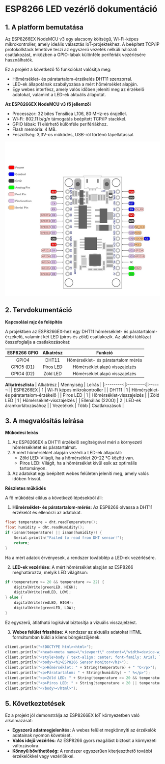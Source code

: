 # ESP8266 LED vezérlő dokumentáció
## 1. A platform bemutatása
  Az ESP8266EX NodeMCU v3 egy alacsony költségű, Wi-Fi-képes mikrokontroller, amely ideális választás IoT-projektekhez. A beépített TCP/IP protokollstack lehetővé teszi az egyszerű vezeték nélküli hálózati csatlakozást, miközben a GPIO-lábak különféle perifériák vezérlésére használhatók.

  Ez a projekt a következő fő funkciókat valósítja meg:

  - Hőmérséklet- és páratartalom-érzékelés DHT11 szenzorral.
  - LED-ek állapotának szabályozása a mért hőmérséklet alapján.
  - Egy webes interfész, amely valós időben jeleníti meg az érzékelő adatokat, valamint a LED-ek aktuális állapotát.

  **Az ESP8266EX NodeMCU v3 fő jellemzői**
 - Processzor: 32 bites Tensilica L106, 80 MHz-es órajellel.
 - Wi-Fi: 802.11 b/g/n támogatás beépített TCP/IP stackkel.
 - GPIO lábak: 11 elérhető különféle perifériákhoz.
 - Flash memória: 4 MB.
 - Feszültség: 3,3V-os működés, USB-ről történő tápellátással.

![ESP8266](kepek/esp8266ex.jpg)

## 2. Tervdokumentáció
**Kapcsolási rajz és felépítés**

  A projektben az ESP8266EX-hez egy DHT11 hőmérséklet- és páratartalom-érzékelő, valamint két LED (piros és zöld) csatlakozik. Az alábbi táblázat összefoglalja a csatlakozásokat:

| ESP8266 GPIO	| Alkatrész	| Funkció |
|:-----------:|:---------:|:-----:|
| GPIO4	| DHT11	| Hőmérséklet- és páratartalom mérés |
| GPIO5 (D1) | Piros LED | Hőmérséklet alapú visszajelzés |
| GPIO4 (D2) | Zöld LED |	Hőmérséklet alapú visszajelzés |

**Alkatrészlista**
| Alkatrész |	Mennyiség |	Leírás |
|:---------:|:---------:|:------:|
| ESP8266EX |	1 |	Wi-Fi képes mikrokontroller |
| DHT11 |	1	| Hőmérséklet- és páratartalom-érzékelő |
| Piros LED |	1 |	Hőmérséklet-visszajelzés |
| Zöld LED |	1 |	Hőmérséklet-visszajelzés |
| Ellenállás (220Ω) |	2 |	LED-ek áramkorlátozásához |
| Vezetékek	| Több |	Csatlakozások |

## 3. A megvalósítás leírása
**Működési leírás**

 1. Az ESP8266EX a DHT11 érzékelő segítségével méri a környezeti hőmérsékletet és páratartalmat.
 1. A mért hőmérséklet alapján vezérli a LED-ek állapotát:
    - Zöld LED: Világít, ha a hőmérséklet 20–22 °C között van.
    - Piros LED: Világít, ha a hőmérséklet kívül esik az optimális tartományon.
 1. Az adatokat egy beépített webes felületen jeleníti meg, amely valós időben frissül.

**Részletes működés**

A fő működési ciklus a következő lépésekből áll:

  1. **Hőmérséklet- és páratartalom-mérés:** Az ESP8266 olvassa a DHT11 érzékelőt és ellenőrzi az adatokat.

```cpp
float temperature = dht.readTemperature();
float humidity = dht.readHumidity();
if (isnan(temperature) || isnan(humidity)) {
    Serial.println("Failed to read from DHT sensor!");
    return;
}
```

Ha a mért adatok érvényesek, a rendszer továbblép a LED-ek vezérlésére.

  2. **LED-ek vezérlése:** A mért hőmérséklet alapján az ESP8266 meghatározza, melyik LED világítson:

```cpp
if (temperature >= 20 && temperature <= 22) {
    digitalWrite(greenLED, HIGH);
    digitalWrite(redLED, LOW);
} else {
    digitalWrite(redLED, HIGH);
    digitalWrite(greenLED, LOW);
}
```

Ez egyszerű, átlátható logikával biztosítja a vizuális visszajelzést.

  3. **Webes felület frissítése:** A rendszer az aktuális adatokat HTML formátumban küldi a kliens böngészőjének:

```cpp
client.println("<!DOCTYPE html><html>");
client.println("<head><meta name=\"viewport\" content=\"width=device-width, initial-scale=1\">");
client.println("<style>body { text-align: center; font-family: Arial; }</style></head>");
client.println("<body><h1>ESP8266 Sensor Monitor</h1>");
client.println("<p>Hőmérséklet: " + String(temperature) + " °C</p>");
client.println("<p>Páratartalom: " + String(humidity) + " %</p>");
client.println("<p>Zöld LED: " + String(temperature >= 20 && temperature <= 22 ? "ON" : "OFF") + "</p>");
client.println("<p>Piros LED: " + String(temperature < 20 || temperature > 22 ? "ON" : "OFF") + "</p>");
client.println("</body></html>");
```

## 5. Következtetések
Ez a projekt jól demonstrálja az ESP8266EX IoT környezetben való alkalmazását:

 - **Egyszerű adatmegjelenítés:** A webes felület megkönnyíti az érzékelők adatainak nyomon követését.
 - **Valós idejű vezérlés:** Az ESP8266 gyors reagálást biztosít a környezeti változásokra.
 - **Könnyű bővíthetőség:** A rendszer egyszerűen kiterjeszthető további érzékelőkkel vagy vezérlőkkel.
